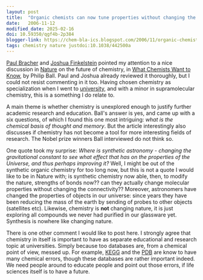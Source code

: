 ```yaml
---
layout: post
title:  "Organic chemists can now tune properties without changing the molecular structure??"
date:   2006-11-12
modified_date: 2025-02-16
doi: 10.59350/qgf4b-2p384
blogger-link: https://chem-bla-ics.blogspot.com/2006/11/organic-chemists-can-now-tune.html
tags: chemistry nature justdoi:10.1038/442500a
---
```


[Paul Bracher](http://www.paulbracher.com/blog/?p=217) and [Joshua Finkelstein](http://blogs.nature.com/thescepticalchymist/2006/08/the_big_picture.html)
pointed my attention to a nice discussion in [Nature](http://www.nature.com/) on the future of chemistry, in
[What Chemists Want to Know](http://www.nature.com/nature/journal/v442/n7102/full/442500a.html), by Philip Ball.
Paul and Joshua already reviewed it thoroughly, but I could not resist commenting in it too. Having chosen chemistry
as specialization when I went to [university](http://www.ru.nl/), and with a minor in supramolecular chemistry,
this is a something I do relate to.

A main theme is whether chemistry is unexplored enough to justify further academic research and education. Ball's answer is
yes, and came up with a six questions, of which I found this one most intriguing: *what is the chemical basis of thought and memory*.
But the article interestingly also discusses if chemistry has not become a tool for more interesting fields of research.
The Nobel prize winners Ball interviewed do not think so.

One quote took my surprise: *Where is synthetic astronomy - changing the gravitational constant to see what effect that
has on the properties of the Universe, and thus perhaps improving it?* Well, I might be out of the synthetic organic
chemistry for too long now, but this is not a quote I would like to be in Nature with; is synthetic chemistry now
able, then, to modify the nature, strengths of bonds now?? can they actually change molecular properties without
changing the connectivity?? Moreover, astronomers have changed the properties of objects in our universe: since
years they have been reducing the mass of the earth by sending of probes to other objects (satellites etc).
Likewise, chemistry is **not** changing nature, it is just exploring all compounds we never had purified in our
glassware yet. Synthesis is nowhere like changing nature.

There is one other comment I would like to post here. I strongly agree that chemistry in itself is important to have
as separate educational and research topic at universities. Simply because too databases are, from a chemical point
of view, messed up. For example, [KEGG](http://www.genome.jp/kegg/) and the [PDB](http://www.pdb.org/) are know to
have many chemical errors, though these databases are rather important indeed. We need people around to educate
people and point out those errors, if life sciences itself is to have a future.
